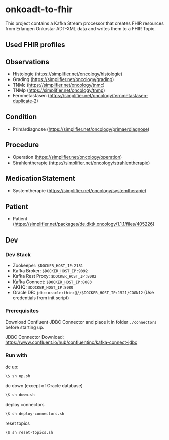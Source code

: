 # onkoadt-to-fhir

This project contains a Kafka Stream processor that creates FHIR resources from Erlangen Onkostar ADT-XML data and writes them to a FHIR Topic.

## Used FHIR profiles

## Observations

* Histologie (<https://simplifier.net/oncology/histologie>)
* Grading (<https://simplifier.net/oncology/grading>)
* TNMc (<https://simplifier.net/oncology/tnmc>)
* TNMp (<https://simplifier.net/oncology/tnmp>)
* Fernmetastasen (<https://simplifier.net/oncology/fernmetastasen-duplicate-2>)

## Condition

* Primärdiagnose (<https://simplifier.net/oncology/primaerdiagnose>)

## Procedure

* Operation (<https://simplifier.net/oncology/operation>)
* Strahlentherapie (<https://simplifier.net/oncology/strahlentherapie>)

## MedicationStatement

* Systemtherapie (<https://simplifier.net/oncology/systemtherapie>)

## Patient

* Patient (<https://simplifier.net/packages/de.dktk.oncology/1.1.1/files/405226>)

## Dev

### Dev Stack

* Zookeeper: `$DOCKER_HOST_IP:2181`
* Kafka Broker: `$DOCKER_HOST_IP:9092`
* Kafka Rest Proxy: `$DOCKER_HOST_IP:8082`
* Kafka Connect: `$DOCKER_HOST_IP:8083`
* AKHQ: `$DOCKER_HOST_IP:8080`
* Oracle DB: `jdbc:oracle:thin:@//$DOCKER_HOST_IP:1521/COGN12` (Use credentials from init script)

### Prerequisites

Download Confluent JDBC Connector and place it in folder `./connectors` before starting up.

JDBC Connector Download: <https://www.confluent.io/hub/confluentinc/kafka-connect-jdbc>

### Run with

dc up:

```sh
\$ sh up.sh
```

dc down (except of Oracle database)

```sh
\$ sh down.sh
```

deploy connectors

```sh
\$ sh deploy-connectors.sh
```

reset topics

```sh
\$ sh reset-topics.sh
```
